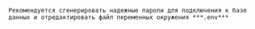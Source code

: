     Рекомендуется сгенерировать надежные пароли для подключения к базе данных и отредактировать файл переменных окружения ***.env***